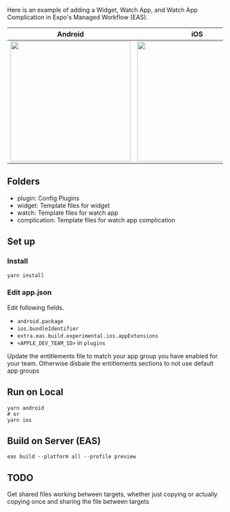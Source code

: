 
Here is an example of adding a Widget, Watch App, and Watch App Complication in Expo's Managed Workflow (EAS).


| Android | iOS |
|:-----------:|:------------:|
|<img width="280" src="./images/homescreen-android.png" />|<img width="280" src="./images/homescreen-ios.png" />|



## Folders

- plugin: Config Plugins
- widget: Template files for widget
- watch: Template files for watch app
- complication: Template files for watch app complication


## Set up

### Install

`yarn install`


### Edit app.json

Edit following fields.

- `android.package`
- `ios.bundleIdentifier`
- `extra.eas.build.experimental.ios.appExtensions`
- `<APPLE_DEV_TEAM_ID>` in `plugins`

Update the entitlements file to match your app group you have enabled for your team. Otherwise disbale the entitlements 
sections to not use default app groups

## Run on Local

```
yarn android
# or
yarn ios
```

## Build on Server (EAS)

```
eas build --platform all --profile preview
```

## TODO

Get shared files working between targets, whether just copying or actually copying once and sharing the file between targets

